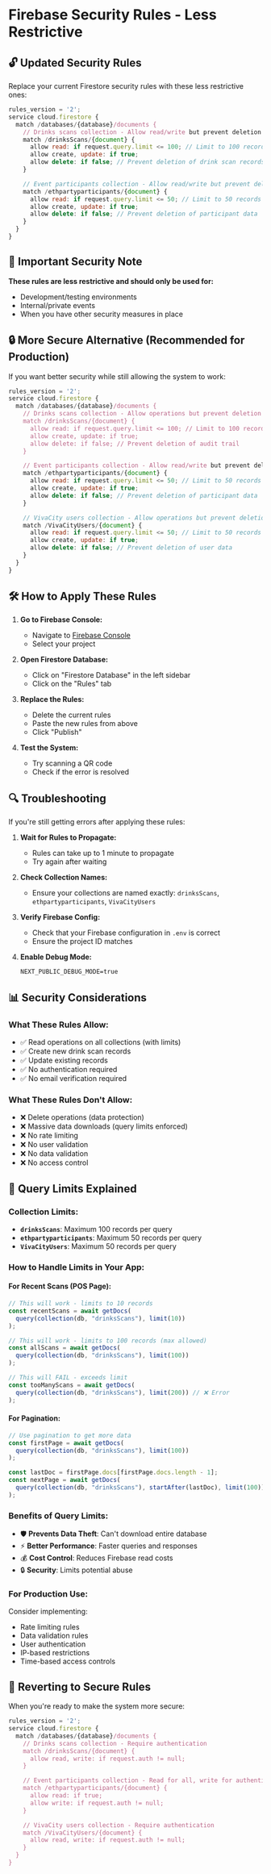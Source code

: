 # Firebase Security Rules - Less Restrictive

## 🔓 Updated Security Rules

Replace your current Firestore security rules with these less restrictive ones:

```javascript
rules_version = '2';
service cloud.firestore {
  match /databases/{database}/documents {
    // Drinks scans collection - Allow read/write but prevent deletion and massive downloads
    match /drinksScans/{document} {
      allow read: if request.query.limit <= 100; // Limit to 100 records per query
      allow create, update: if true;
      allow delete: if false; // Prevent deletion of drink scan records
    }

    // Event participants collection - Allow read/write but prevent deletion and massive downloads
    match /ethpartyparticipants/{document} {
      allow read: if request.query.limit <= 50; // Limit to 50 records per query
      allow create, update: if true;
      allow delete: if false; // Prevent deletion of participant data
    }
  }
}
```

## 🚨 Important Security Note

**These rules are less restrictive and should only be used for:**

- Development/testing environments
- Internal/private events
- When you have other security measures in place

## 🔒 More Secure Alternative (Recommended for Production)

If you want better security while still allowing the system to work:

```javascript
rules_version = '2';
service cloud.firestore {
  match /databases/{database}/documents {
    // Drinks scans collection - Allow operations but prevent deletion and massive downloads
    match /drinksScans/{document} {
      allow read: if request.query.limit <= 100; // Limit to 100 records per query
      allow create, update: if true;
      allow delete: if false; // Prevent deletion of audit trail
    }

    // Event participants collection - Allow read/write but prevent deletion and massive downloads
    match /ethpartyparticipants/{document} {
      allow read: if request.query.limit <= 50; // Limit to 50 records per query
      allow create, update: if true;
      allow delete: if false; // Prevent deletion of participant data
    }

    // VivaCity users collection - Allow operations but prevent deletion and massive downloads
    match /VivaCityUsers/{document} {
      allow read: if request.query.limit <= 50; // Limit to 50 records per query
      allow create, update: if true;
      allow delete: if false; // Prevent deletion of user data
    }
  }
}
```

## 🛠️ How to Apply These Rules

1. **Go to Firebase Console:**

   - Navigate to [Firebase Console](https://console.firebase.google.com/)
   - Select your project

2. **Open Firestore Database:**

   - Click on "Firestore Database" in the left sidebar
   - Click on the "Rules" tab

3. **Replace the Rules:**

   - Delete the current rules
   - Paste the new rules from above
   - Click "Publish"

4. **Test the System:**
   - Try scanning a QR code
   - Check if the error is resolved

## 🔍 Troubleshooting

If you're still getting errors after applying these rules:

1. **Wait for Rules to Propagate:**

   - Rules can take up to 1 minute to propagate
   - Try again after waiting

2. **Check Collection Names:**

   - Ensure your collections are named exactly: `drinksScans`, `ethpartyparticipants`, `VivaCityUsers`

3. **Verify Firebase Config:**

   - Check that your Firebase configuration in `.env` is correct
   - Ensure the project ID matches

4. **Enable Debug Mode:**
   ```env
   NEXT_PUBLIC_DEBUG_MODE=true
   ```

## 📊 Security Considerations

### What These Rules Allow:

- ✅ Read operations on all collections (with limits)
- ✅ Create new drink scan records
- ✅ Update existing records
- ✅ No authentication required
- ✅ No email verification required

### What These Rules Don't Allow:

- ❌ Delete operations (data protection)
- ❌ Massive data downloads (query limits enforced)
- ❌ No rate limiting
- ❌ No user validation
- ❌ No data validation
- ❌ No access control

## 📏 Query Limits Explained

### Collection Limits:

- **`drinksScans`**: Maximum 100 records per query
- **`ethpartyparticipants`**: Maximum 50 records per query
- **`VivaCityUsers`**: Maximum 50 records per query

### How to Handle Limits in Your App:

#### For Recent Scans (POS Page):

```javascript
// This will work - limits to 10 records
const recentScans = await getDocs(
  query(collection(db, "drinksScans"), limit(10))
);

// This will work - limits to 100 records (max allowed)
const allScans = await getDocs(
  query(collection(db, "drinksScans"), limit(100))
);

// This will FAIL - exceeds limit
const tooManyScans = await getDocs(
  query(collection(db, "drinksScans"), limit(200)) // ❌ Error
);
```

#### For Pagination:

```javascript
// Use pagination to get more data
const firstPage = await getDocs(
  query(collection(db, "drinksScans"), limit(100))
);

const lastDoc = firstPage.docs[firstPage.docs.length - 1];
const nextPage = await getDocs(
  query(collection(db, "drinksScans"), startAfter(lastDoc), limit(100))
);
```

### Benefits of Query Limits:

- 🛡️ **Prevents Data Theft**: Can't download entire database
- ⚡ **Better Performance**: Faster queries and responses
- 💰 **Cost Control**: Reduces Firebase read costs
- 🔒 **Security**: Limits potential abuse

### For Production Use:

Consider implementing:

- Rate limiting rules
- Data validation rules
- User authentication
- IP-based restrictions
- Time-based access controls

## 🔄 Reverting to Secure Rules

When you're ready to make the system more secure:

```javascript
rules_version = '2';
service cloud.firestore {
  match /databases/{database}/documents {
    // Drinks scans collection - Require authentication
    match /drinksScans/{document} {
      allow read, write: if request.auth != null;
    }

    // Event participants collection - Read for all, write for authenticated
    match /ethpartyparticipants/{document} {
      allow read: if true;
      allow write: if request.auth != null;
    }

    // VivaCity users collection - Require authentication
    match /VivaCityUsers/{document} {
      allow read, write: if request.auth != null;
    }
  }
}
```
